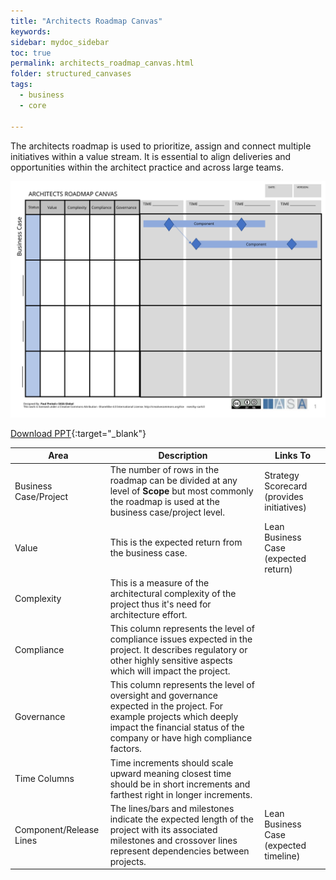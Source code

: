 ```yaml
---
title: "Architects Roadmap Canvas"
keywords: 
sidebar: mydoc_sidebar
toc: true
permalink: architects_roadmap_canvas.html
folder: structured_canvases
tags: 
  - business
  - core
  
---
```



The architects roadmap is used to prioritize, assign and connect multiple initiatives within a value stream. It is essential to align deliveries and opportunities within the architect practice and across large teams.

![image001](media/architects_roadmap_canvas001.svg)

[Download PPT](media/ppt/architects_roadmap_canvas.ppt){:target="_blank"}

| Area | Description | Links To |
| --- | --- | --- |
| Business Case/Project | The number of rows in the roadmap can be divided at any level of **Scope** but most commonly the roadmap is used at the business case/project level. | Strategy Scorecard (provides initiatives) |
| Value | This is the expected return from the business case. | Lean Business Case (expected return) |
| Complexity | This is a measure of the architectural complexity of the project thus it's need for architecture effort. |   |
| Compliance | This column represents the level of compliance issues expected in the project. It describes regulatory or other highly sensitive aspects which will impact the project. |   |
| Governance | This column represents the level of oversight and governance expected in the project. For example projects which deeply impact the financial status of the company or have high compliance factors. |   |
| Time Columns | Time increments should scale upward meaning closest time should be in short increments and farthest right in longer increments. |   |
| Component/Release Lines | The lines/bars and milestones indicate the expected length of the project with its associated milestones and crossover lines represent dependencies between projects. | Lean Business Case (expected timeline) |